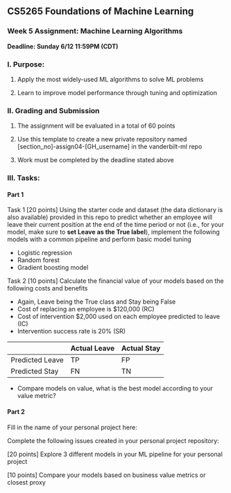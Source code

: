 ## CS5265 Foundations of Machine Learning

### Week 5 Assignment: Machine Learning Algorithms

**Deadline: Sunday 6/12 11:59PM (CDT)**


### I. Purpose:  

1. Apply the most widely-used ML algorithms to solve ML problems

2. Learn to improve model performance through tuning and optimization

### II. Grading and Submission 

1. The assignment will be evaluated in a total of 60 points

2. Use this template to create a new private repository named [section_no]-assign04-[GH_username] in the vanderbilt-ml repo

3.  Work must be completed by the deadline stated above

### III. Tasks: 

#### Part 1 

Task 1 [20 points] Using the starter code and dataset (the data dictionary is also available) provided in this repo to predict whether an employee will leave their current position at the end of the time period or not (i.e., for your model, make sure to **set Leave as the True label**), implement the following models with a common pipeline and perform basic model tuning

- Logistic regression
- Random forest
- Gradient boosting model

Task 2 [10 points] Calculate the financial value of your models based on the following costs and benefits
- Again, Leave being the True class and Stay being False 
- Cost of replacing an employee is $120,000 (RC)
- Cost of intervention $2,000 used on each employee predicted to leave (IC) 
- Intervention success rate is 20% (SR)
	

| |Actual Leave|Actual Stay|
|---|---|---|
|Predicted Leave|TP|FP|
|Predicted Stay|FN|TN|

- Compare models on value, what is the best model according to your value metric?

#### Part 2

Fill in the name of your personal project here:

Complete the following issues created in your personal project repository:

[20 points] Explore 3 different models in your ML pipeline for your personal project

[10 points] Compare your models based on business value metrics or closest proxy


